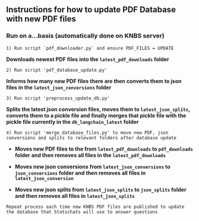 ## Instructions for how to update PDF Database with new PDF files

### Run on a...basis (automatically done on KNBS server)

```
1) Run script `pdf_downloader.py` and ensure PDF_FILES = UPDATE
```

**Downloads newest PDF files into the `latest_pdf_downloads` folder**

```
2) Run script 'pdf_database_update.py'
```

**Informs how many new PDF files there are then converts them to json files in the `latest_json_conversions` folder**

```
3) Run script 'preprocess_update_db.py'
```

**Splits the latest json conversion files, moves them to `latest_json_splits`, converts them to a pickle file and finally merges that pickle file with the pickle file currently in the `db_langchain_latest` folder**

```
4) Run script 'merge_database_files.py' to move new PDF, json conversions and splits to relevant folders after database update
```

- **Moves new PDF files to the from `latest_pdf_downloads` to `pdf_downloads` folder and then removes all files in the `latest_pdf_downloads`**

- **Moves new json conversions from `latest_json_conversions` to `json_conversions` folder and then removes all files in `latest_json_conversion`**

- **Moves new json splits from `latest_json_splits` to `json_splits` folder and then removes all files in `latest_json_splits`**

```
Repeat process each time new KNBS PDF files are published to update the database that Statschats will use to answer questions
```
